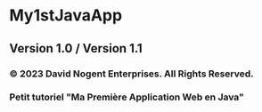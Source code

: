 <h1>My1stJavaApp</h1>
<h2>Version 1.0 / Version 1.1</h2>
<h3>&copy; 2023 David Nogent Enterprises. All Rights Reserved.</h3>
<h3>Petit tutoriel "Ma Première Application Web en Java"</h3>
